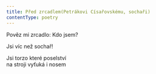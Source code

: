 ```yaml
---
title: Před zrcadlem(Petrákovi Císařovskému, sochaři)
contentType: poetry
---
```


<section>

Pověz mi zrcadlo: Kdo jsem?

</section>

<section>

Jsi víc než sochař!

</section>

<section>

Jsi torzo které poselství  
na stroji vyťuká i nosem

</section>

